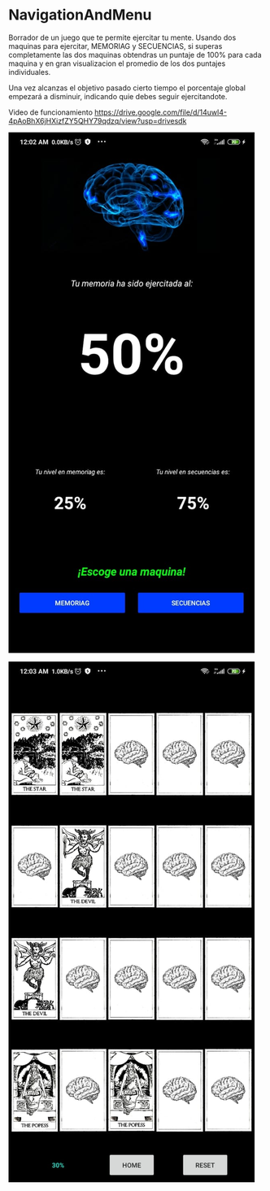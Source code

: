 # NavigationAndMenu

Borrador de un juego que te permite ejercitar tu mente.
Usando dos maquinas para ejercitar, MEMORIAG y SECUENCIAS, si superas completamente las dos maquinas obtendras un puntaje de 100% para cada maquina y en gran visualizacion el promedio de los dos puntajes individuales.

Una vez alcanzas el objetivo pasado cierto tiempo el porcentaje global empezará a disminuir, indicando quie debes seguir ejercitandote.

Video de funcionamiento
https://drive.google.com/file/d/14uwl4-4pAoBhX6jHXizfZY5QHY79qdzq/view?usp=drivesdk


![Screenshot](SC.jpeg)


![Screenshot](SC1.jpeg)

